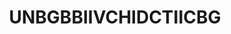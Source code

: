 ---
title: UNBGBBIIVCHIDCTIICBG
crosslinks:
- livven
- gifs
- pics
- AskReddit
- funny
- interestingasfuck
- gaming
- aww
- xkcd
- tifu
- restofthefuckingowl
- Whatcouldgowrong
- videos
- LearnUselessTalents
- explainlikeimfive
- redditgetsdrawn
- NatureIsFuckingLit
- gifsthatendtoosoon
- CrossfitGirls
- woahdude
---